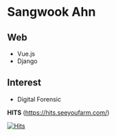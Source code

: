 # Sangwook Ahn

## Web
- Vue.js
- Django

## Interest
- Digital Forensic


<strong>HITS</strong> (https://hits.seeyoufarm.com/)

[![Hits](https://hits.seeyoufarm.com/api/count/incr/badge.svg?url=https%3A%2F%2Fgithub.com%2Ftkddnr924)](https://hits.seeyoufarm.com)
